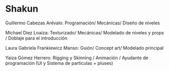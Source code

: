 # Shakun

Guillermo Cabezas Arévalo: Programación/ Mecánicas/ Diseño de niveles

Michael Diez Loaiza: Texturizado/ Mecánicas/ Modelado de niveles y props / Doblaje para el introducción

Laura Gabriela Frankiewicz Manso: Guión/ Concept art/ Modelado principal

Yaiza Gómez Herrero: Rigging y Skinning / Animación / Ayudante de programación (UI y Sistema de particulas + pluses)
